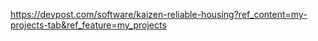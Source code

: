 https://devpost.com/software/kaizen-reliable-housing?ref_content=my-projects-tab&ref_feature=my_projects
